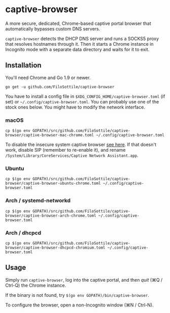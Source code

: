 # captive-browser

A more secure, dedicated, Chrome-based captive portal browser that automatically bypasses custom DNS servers.

`captive-browser` detects the DHCP DNS server and runs a SOCKS5 proxy that resolves hostnames through it. Then it starts a Chrome instance in Incognito mode with a separate data directory and waits for it to exit.

## Installation

You'll need Chrome and Go 1.9 or newer.

```
go get -u github.com/FiloSottile/captive-browser
```

You have to install a config file in `$XDG_CONFIG_HOME/captive-browser.toml` (if set) or `~/.config/captive-browser.toml`. You can probably use one of the stock ones below. You might have to modify the network interface.

### macOS

```
cp $(go env GOPATH)/src/github.com/FiloSottile/captive-browser/captive-browser-mac-chrome.toml ~/.config/captive-browser.toml
```

To disable the insecure system captive browser [see here](https://github.com/drduh/macOS-Security-and-Privacy-Guide#captive-portal). If that doesn't work, disable SIP (remember to re-enable it), and rename `/System/Library/CoreServices/Captive Network Assistant.app`.

### Ubuntu

```
cp $(go env GOPATH)/src/github.com/FiloSottile/captive-browser/captive-browser-ubuntu-chrome.toml ~/.config/captive-browser.toml
```

### Arch / systemd-networkd

```
cp $(go env GOPATH)/src/github.com/FiloSottile/captive-browser/captive-browser-arch-chrome.toml ~/.config/captive-browser.toml
```

### Arch / dhcpcd

```
cp $(go env GOPATH)/src/github.com/FiloSottile/captive-browser/captive-browser-dhcpcd-chromium.toml ~/.config/captive-browser.toml
```

## Usage

Simply run `captive-browser`, log into the captive portal, and then *quit* (⌘Q / Ctrl-Q) the Chrome instance.

If the binary is not found, try `$(go env GOPATH)/bin/captive-browser`.

To configure the browser, open a non-Incognito window (⌘N / Ctrl-N).
